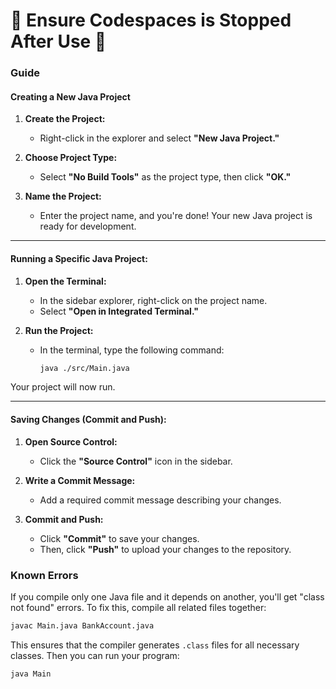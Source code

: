 # 🚨 Ensure Codespaces is Stopped After Use 🚨

### Guide

#### Creating a New Java Project

1. **Create the Project:**
   - Right-click in the explorer and select **"New Java Project."**

2. **Choose Project Type:**
   - Select **"No Build Tools"** as the project type, then click **"OK."**

3. **Name the Project:**
   - Enter the project name, and you're done! Your new Java project is ready for development.
  
---

#### Running a Specific Java Project:
1. **Open the Terminal:**
   - In the sidebar explorer, right-click on the project name.
   - Select **"Open in Integrated Terminal."**

2. **Run the Project:**
   - In the terminal, type the following command:
     ```bash
     java ./src/Main.java
     ```

Your project will now run.

---

#### Saving Changes (Commit and Push):
1. **Open Source Control:**
   - Click the **"Source Control"** icon in the sidebar.

2. **Write a Commit Message:**
   - Add a required commit message describing your changes.

3. **Commit and Push:**
   - Click **"Commit"** to save your changes.
   - Then, click **"Push"** to upload your changes to the repository.

### Known Errors
If you compile only one Java file and it depends on another, you'll get "class not found" errors. To fix this, compile all related files together:

```bash
javac Main.java BankAccount.java
```

This ensures that the compiler generates `.class` files for all necessary classes. Then you can run your program:

```bash
java Main
```
